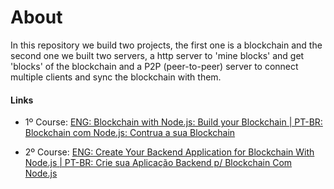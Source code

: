 # About
In this repository we build two projects, the first one is a blockchain and the second one we built two servers, a http server to 'mine blocks' and get 'blocks' of the blockchain and a P2P (peer-to-peer) server to connect multiple clients and sync the blockchain with them.


#### Links
- 1º Course: [ENG: Blockchain with Node.js: Build your Blockchain | PT-BR: Blockchain com Node.js: Contrua a sua Blockchain](https://www.udemy.com/course/blockchain-com-nodejs-contrua-a-sua-blockchain/)

- 2º Course: [ENG: Create Your Backend Application for Blockchain With Node.js | PT-BR: Crie sua Aplicação Backend p/ Blockchain Com Node.js](https://www.udemy.com/course/crie-aplicacao-completa-backend-para-blockchain-em-nodejs/)
